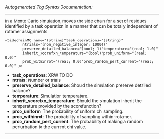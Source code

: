 _Autogenerated Tag Syntax Documentation:_

---
In a Monte Carlo simulation, moves the side chain for a set of residues identified by a task operation in a manner that can be totally independent of rotamer assignments

```
<SidechainMC name="(string)"task_operations="(string)"
        ntrials="(non_negative_integer; 10000)"
        preserve_detailed_balance="(bool; 1)"temperature="(real; 1.0)"
        inherit_scorefxn_temperature="(bool)"prob_uniform="(real; 0.0)"
        prob_withinrot="(real; 0.0)"prob_random_pert_current="(real; 0.0)" />
```

-   **task_operations**: XRW TO DO
-   **ntrials**: Number of trials.
-   **preserve_detailed_balance**: Should the simulation preserve detailed balance?
-   **temperature**: Simulation temperature.
-   **inherit_scorefxn_temperature**: Should the simulation inherit the temperature provided by the scorefunction?
-   **prob_uniform**: The probability of uniform chi sampling.
-   **prob_withinrot**: The probability of sampling within-rotamer.
-   **prob_random_pert_current**: The probability of making a random perturbation to the current chi value.

---
